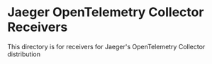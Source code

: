 # Jaeger OpenTelemetry Collector Receivers
This directory is for receivers for Jaeger's OpenTelemetry Collector distribution


